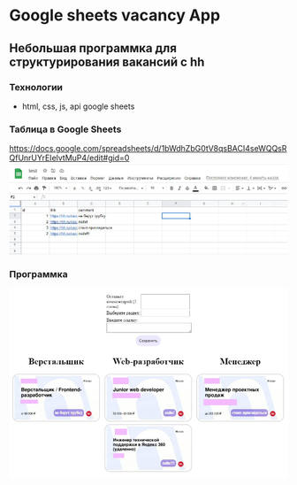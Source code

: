 # Google sheets vacancy App

## Небольшая программка для структурирования вакансий с hh

### Технологии
- html, css, js, api google sheets

### Таблица в Google Sheets
https://docs.google.com/spreadsheets/d/1bWdhZbG0tV8qsBACI4seWQQsRQfUnrUYrEIelvtMuP4/edit#gid=0
<img src="https://github.com/eframeoff/gsheets-vacancy/blob/main/img/1.jpg" alt="drawing" width="900"/>

### Программка
<img src="https://github.com/eframeoff/gsheets-vacancy/blob/main/img/2.jpg" alt="drawing" width="900"/>
